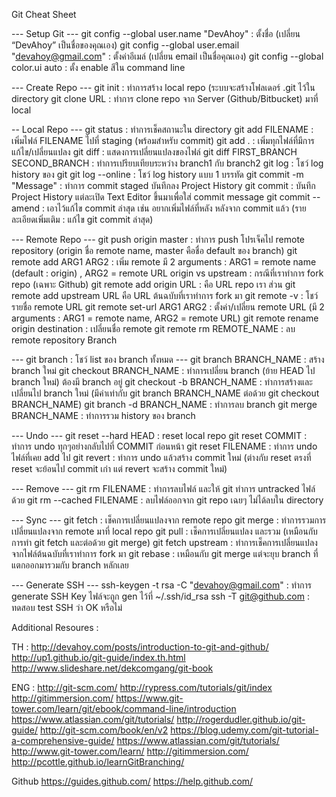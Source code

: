 Git Cheat Sheet

--- Setup Git ---
git config --global user.name "DevAhoy" : ตั้งชื่อ (เปลี่ยน “DevAhoy” เป็นชื่อของคุณเอง)
git config --global user.email "devahoy@gmail.com" : ตั้งค่าอีเมล์ (เปลี่ยน email เป็นชื่อคุณเอง)
git config --global color.ui auto : ตั้ง enable สีใน command line

--- Create Repo ---
git init : ทำการสร้าง local repo (ระบบจะสร้างโฟลเดอร์ .git ไว้ใน directory
git clone URL : ทำการ clone repo จาก Server (Github/Bitbucket) มาที่ local

-- Local Repo ---
git status : ทำการเช็คสถานะใน directory
git add FILENAME : เพิ่มไฟล์ FILENAME ไปที่ staging (พร้อมสำหรับ commit)
git add . : เพิ่มทุกไฟล์ที่มีการแก้ไข/เปลี่ยนแปลง
git diff : แสดงการเปลี่ยนแปลงของไฟล์
git diff FIRST_BRANCH SECOND_BRANCH : ทำการเปรียบเทียบระหว่าง branch1 กับ branch2
git log : โชว์ log history ของ git
git log --online : โชว์ log history แบบ 1 บรรทัด
git commit -m "Message" : ทำการ commit staged บันทึกลง Project History
git commit : บันทึก Project History แต่ละเปิด Text Editor ขึ้นมาเพื่อใส่ commit message
git commit --amend : เอาไว้แก้ไข commit ล่าสุด เช่น อยากเพิ่มไฟล์ที่หลัง หลังจาก commit แล้ว (รายละเอียดเพิ่มเติม : แก้ไข git commit ล่าสุด)

--- Remote Repo ---
git push origin master : ทำการ push โปรเจ็คไป remote repository (origin ชื่อ remote name, master คือชื่อ default ของ branch)
git remote add ARG1 ARG2 : เพิ่ม remote มี 2 arguments : ARG1 = remote name (default : origin) , ARG2 = remote URL
origin vs upstream : กรณีที่เราทำการ fork repo (เฉพาะ Github) git remote add origin URL : คือ URL repo เรา ส่วน git remote add upstream URL คือ URL ต้นฉบับที่เราทำการ fork มา
git remote -v : โชว์รายชื่อ remote URL
git remote set-url ARG1 ARG2 : ตั้งค่า/เปลี่ยน remote URL (มี 2 arguments : ARG1 = remote name, ARG2 = remote URL)
git remote rename origin destination : เปลี่ยนชื่อ remote
git remote rm REMOTE_NAME : ลบ remote repository
Branch

--- git branch : โชว์ list ของ branch ทั้งหมด ---
git branch BRANCH_NAME : สร้าง branch ใหม่
git checkout BRANCH_NAME : ทำการเปลี่ยน branch (ย้าย HEAD ไป branch ใหม่) ต้องมี branch อยู่
git checkout -b BRANCH_NAME : ทำการสร้างและเปลี่ยนไป branch ใหม่ (มีค่าเท่ากับ git branch BRANCH_NAME ต่อด้วย git checkout BRANCH_NAME)
git branch -d BRANCH_NAME : ทำการลบ branch
git merge BRANCH_NAME : ทำการรวม history ของ branch


--- Undo ---
git reset --hard HEAD : reset local repo
git reset COMMIT : ทำการ undo ทุกๆอย่างกลับไปที่ COMMIT ก่อนหน้า
git reset FILENAME : ทำการ undo ไฟล์ที่เคย add ไป
git revert : ทำการ undo แล้วสร้าง commit ใหม่ (ต่างกับ reset ตรงที่ reset จะย้อนไป commit เก่า แต่ revert จะสร้าง commit ใหม่)

--- Remove ---
git rm FILENAME : ทำการลบไฟล์ และให้ git ทำการ untracked ไฟล์ด้วย
git rm --cached FILENAME : ลบไฟล์ออกจาก git repo เฉยๆ ไม่ได้ลบใน directory

--- Sync ---
git fetch : เช็คการเปลี่ยนแปลงจาก remote repo
git merge : ทำการรวมการเปลี่ยนแปลงจาก remote มาที่ local repo
git pull : เช็คการเปลี่ยนแปลง และรวม (เหมือนกับการทำ git fetch และต่อด้วย git merge)
git fetch upstream : ทำการเช็คการเปลี่ยนแปลงจากไฟล์ต้นฉบับที่เราทำการ fork มา
git rebase : เหมือนกับ git merge แต่จะยุบ branch ที่แตกออกมารวมกับ branch หลักเลย

--- Generate SSH ---
ssh-keygen -t rsa -C "devahoy@gmail.com" : ทำการ generate SSH Key ไฟล์จะถูก gen ไว้ที่ ~/.ssh/id_rsa
ssh -T git@github.com : ทดสอบ test SSH ว่า OK หรือไม่

Additional Resoures :

TH :
http://devahoy.com/posts/introduction-to-git-and-github/
http://up1.github.io/git-guide/index.th.html
http://www.slideshare.net/dekcomgang/git-book

ENG :
http://git-scm.com/
http://rypress.com/tutorials/git/index
http://gitimmersion.com/
https://www.git-tower.com/learn/git/ebook/command-line/introduction
https://www.atlassian.com/git/tutorials/
http://rogerdudler.github.io/git-guide/
http://git-scm.com/book/en/v2
https://blog.udemy.com/git-tutorial-a-comprehensive-guide/
https://www.atlassian.com/git/tutorials/
http://www.git-tower.com/learn/
http://gitimmersion.com/
http://pcottle.github.io/learnGitBranching/


Github
https://guides.github.com/
https://help.github.com/
